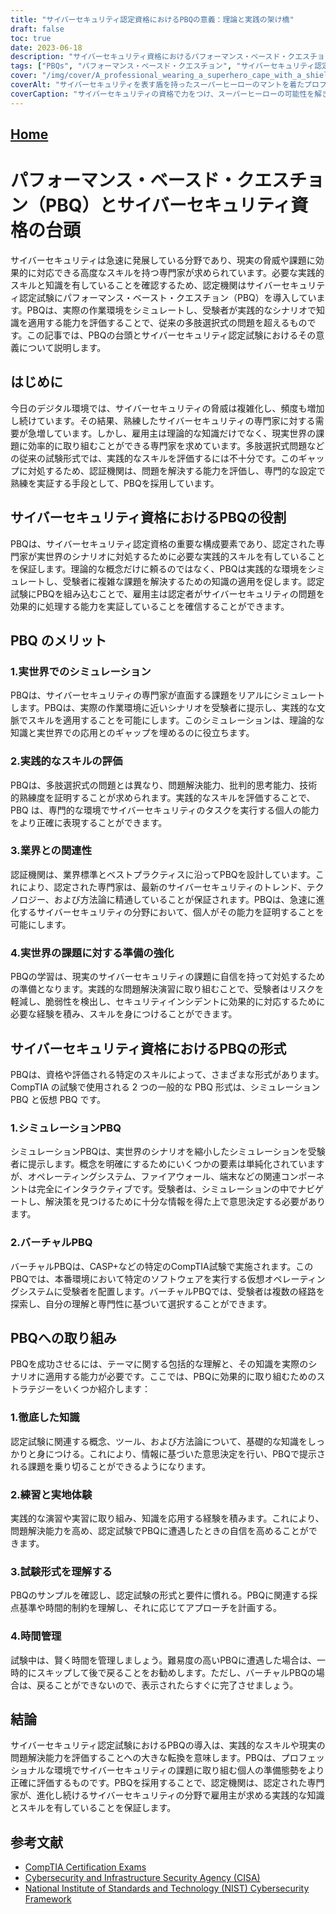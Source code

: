 ```yaml
---
title: "サイバーセキュリティ認定資格におけるPBQの意義：理論と実践の架け橋"
draft: false
toc: true
date: 2023-06-18
description: "サイバーセキュリティ資格におけるパフォーマンス・ベースド・クエスチョン（PBQ）の台頭と、実践的なスキルや現実の問題解決能力を評価する上でのその役割を探る。"
tags: ["PBQs", "パフォーマンス・ベースド・クエスチョン", "サイバーセキュリティ認定資格", "実技", "じつぶつのもんだいかいけつ", "シミュレーションPBQ", "バーチャルPBQ", "試験対策", "サイバーセキュリティプロフェッショナル", "実地体験", "検定試験", "CompTIA", "ITセキュリティ", "サイバー脅威", "批判的思考", "きれあじ", "業界関連性", "サイバーセキュリティーの動向", "業界標準", "NIST Cybersecurity Framework", "シーサ", "全米標準技術協会", "サイバーセキュリティ評価", "サイバーセキュリティ教育", "情報セキュリティ", "セキュリティプロバイダ", "サイバーセキュリティジョブマーケット", "IT資格", "サイバーセキュリティスキル", "ネットワークセキュリティ"]
cover: "/img/cover/A_professional_wearing_a_superhero_cape_with_a_shield_repre.png"
coverAlt: "サイバーセキュリティを表す盾を持ったスーパーヒーローのマントを着たプロフェッショナルが、コンピュータネットワークの前に自信満々に立っています。"
coverCaption: "サイバーセキュリティの資格で力をつけ、スーパーヒーローの可能性を解き放ちましょう！"
---
```


## [Home](/cyber-security-career-playbook-start/)

# パフォーマンス・ベースド・クエスチョン（PBQ）とサイバーセキュリティ資格の台頭

サイバーセキュリティは急速に発展している分野であり、現実の脅威や課題に効果的に対応できる高度なスキルを持つ専門家が求められています。必要な実践的スキルと知識を有していることを確認するため、認定機関はサイバーセキュリティ認定試験にパフォーマンス・ベースト・クエスチョン（PBQ）を導入しています。PBQは、実際の作業環境をシミュレートし、受験者が実践的なシナリオで知識を適用する能力を評価することで、従来の多肢選択式の問題を超えるものです。この記事では、PBQの台頭とサイバーセキュリティ認定試験におけるその意義について説明します。

## はじめに

今日のデジタル環境では、サイバーセキュリティの脅威は複雑化し、頻度も増加し続けています。その結果、熟練したサイバーセキュリティの専門家に対する需要が急増しています。しかし、雇用主は理論的な知識だけでなく、現実世界の課題に効率的に取り組むことができる専門家を求めています。多肢選択式問題などの従来の試験形式では、実践的なスキルを評価するには不十分です。このギャップに対処するため、認証機関は、問題を解決する能力を評価し、専門的な設定で熟練を実証する手段として、PBQを採用しています。

## サイバーセキュリティ資格におけるPBQの役割

PBQは、サイバーセキュリティ認定資格の重要な構成要素であり、認定された専門家が実世界のシナリオに対処するために必要な実践的スキルを有していることを保証します。理論的な概念だけに頼るのではなく、PBQは実践的な環境をシミュレートし、受験者に複雑な課題を解決するための知識の適用を促します。認定試験にPBQを組み込むことで、雇用主は認定者がサイバーセキュリティの問題を効果的に処理する能力を実証していることを確信することができます。

## PBQ のメリット

### 1.実世界でのシミュレーション

PBQは、サイバーセキュリティの専門家が直面する課題をリアルにシミュレートします。PBQは、実際の作業環境に近いシナリオを受験者に提示し、実践的な文脈でスキルを適用することを可能にします。このシミュレーションは、理論的な知識と実世界での応用とのギャップを埋めるのに役立ちます。

### 2.実践的なスキルの評価

PBQは、多肢選択式の問題とは異なり、問題解決能力、批判的思考能力、技術的熟練度を証明することが求められます。実践的なスキルを評価することで、PBQ は、専門的な環境でサイバーセキュリティのタスクを実行する個人の能力をより正確に表現することができます。

### 3.業界との関連性

認証機関は、業界標準とベストプラクティスに沿ってPBQを設計しています。これにより、認定された専門家は、最新のサイバーセキュリティのトレンド、テクノロジー、および方法論に精通していることが保証されます。PBQは、急速に進化するサイバーセキュリティの分野において、個人がその能力を証明することを可能にします。

### 4.実世界の課題に対する準備の強化

PBQの学習は、現実のサイバーセキュリティの課題に自信を持って対処するための準備となります。実践的な問題解決演習に取り組むことで、受験者はリスクを軽減し、脆弱性を検出し、セキュリティインシデントに効果的に対応するために必要な経験を積み、スキルを身につけることができます。

## サイバーセキュリティ資格におけるPBQの形式

PBQは、資格や評価される特定のスキルによって、さまざまな形式があります。CompTIA の試験で使用される 2 つの一般的な PBQ 形式は、シミュレーション PBQ と仮想 PBQ です。

### 1.シミュレーションPBQ

シミュレーションPBQは、実世界のシナリオを縮小したシミュレーションを受験者に提示します。概念を明確にするためにいくつかの要素は単純化されていますが、オペレーティングシステム、ファイアウォール、端末などの関連コンポーネントは完全にインタラクティブです。受験者は、シミュレーションの中でナビゲートし、解決策を見つけるために十分な情報を得た上で意思決定する必要があります。

### 2.バーチャルPBQ

バーチャルPBQは、CASP+などの特定のCompTIA試験で実施されます。このPBQでは、本番環境において特定のソフトウェアを実行する仮想オペレーティングシステムに受験者を配置します。バーチャルPBQでは、受験者は複数の経路を探索し、自分の理解と専門性に基づいて選択することができます。

## PBQへの取り組み

PBQを成功させるには、テーマに関する包括的な理解と、その知識を実際のシナリオに適用する能力が必要です。ここでは、PBQに効果的に取り組むためのストラテジーをいくつか紹介します：

### 1.徹底した知識

認定試験に関連する概念、ツール、および方法論について、基礎的な知識をしっかりと身につける。これにより、情報に基づいた意思決定を行い、PBQで提示される課題を乗り切ることができるようになります。

### 2.練習と実地体験

実践的な演習や実習に取り組み、知識を応用する経験を積みます。これにより、問題解決能力を高め、認定試験でPBQに遭遇したときの自信を高めることができます。

### 3.試験形式を理解する

PBQのサンプルを確認し、認定試験の形式と要件に慣れる。PBQに関連する採点基準や時間的制約を理解し、それに応じてアプローチを計画する。

### 4.時間管理

試験中は、賢く時間を管理しましょう。難易度の高いPBQに遭遇した場合は、一時的にスキップして後で戻ることをお勧めします。ただし、バーチャルPBQの場合は、戻ることができないので、表示されたらすぐに完了させましょう。

## 結論

サイバーセキュリティ認定試験におけるPBQの導入は、実践的なスキルや現実の問題解決能力を評価することへの大きな転換を意味します。PBQは、プロフェッショナルな環境でサイバーセキュリティの課題に取り組む個人の準備態勢をより正確に評価するものです。PBQを採用することで、認定機関は、認定された専門家が、進化し続けるサイバーセキュリティの分野で雇用主が求める実践的な知識とスキルを有していることを保証します。

## 参考文献

- [CompTIA Certification Exams](https://www.comptia.org/certifications)
- [Cybersecurity and Infrastructure Security Agency (CISA)](https://www.cisa.gov/cybersecurity)
- [National Institute of Standards and Technology (NIST) Cybersecurity Framework](https://www.nist.gov/cyberframework)


